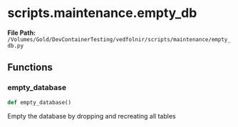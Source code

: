 # scripts.maintenance.empty_db

**File Path:** `/Volumes/Gold/DevContainerTesting/vedfolnir/scripts/maintenance/empty_db.py`

## Functions

### empty_database

```python
def empty_database()
```

Empty the database by dropping and recreating all tables


